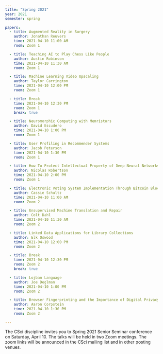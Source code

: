 ```yaml
---
title: "Spring 2021"
year: 2021
semester: spring

papers:
  - title: Augmented Reality in Surgery
    author: Jonathan Reuvers
    time: 2021-04-10 11:00 AM
    room: Zoom 1

  - title: Teaching AI to Play Chess Like People
    author: Austin Robinson
    time: 2021-04-10 11:30 AM
    room: Zoom 1

  - title: Machine Learning Video Upscaling
    author: Taylor Carrington
    time: 2021-04-10 12:00 PM
    room: Zoom 1

  - title: Break
    time: 2021-04-10 12:30 PM
    room: Zoom 1
    break: true

  - title: Neuromorphic Computing with Memristors
    author: David Escudero
    time: 2021-04-10 1:00 PM
    room: Zoom 1

  - title: User Profiling in Recommender Systems 
    author: Jacob Peterson
    time: 2021-04-10 1:30 PM
    room: Zoom 1

  - title: How To Protect Intellectual Property of Deep Neural Networks 
    author: Nicolas Robertson
    time: 2021-04-10 2:00 PM
    room: Zoom 1

  - title: Electronic Voting System Implementation Through Bitcoin Blockchain Technology
    author: Cassie Schultz
    time: 2021-04-10 11:00 AM
    room: Zoom 2

  - title: Unsupervised Machine Translation and Repair
    author: Colt Dahl
    time: 2021-04-10 11:30 AM
    room: Zoom 2

  - title: Linked Data Applications for Library Collections
    author: Elk Oswood
    time: 2021-04-10 12:00 PM
    room: Zoom 2

  - title: Break
    time: 2021-04-10 12:30 PM
    room: Zoom 2
    break: true

  - title: Lojban Language
    author: Joe Deglman
    time: 2021-04-10 1:00 PM
    room: Zoom 2

  - title: Browser Fingerprinting and the Importance of Digital Privacy
    author: Aaron Corpstein
    time: 2021-04-10 1:30 PM
    room: Zoom 2

---
```


The CSci discipline invites you to Spring 2021 Senior Seminar conference on
Saturday, April 10.
The talks will be held in two Zoom meetings. The zoom links will be announced in the CSci mailing list and in other posting venues. 


